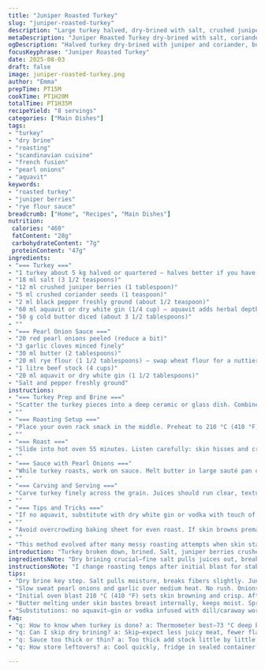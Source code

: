```yaml
---
title: "Juniper Roasted Turkey"
slug: "juniper-roasted-turkey"
description: "Large turkey halved, dry-brined with salt, crushed juniper and coriander seeds, finished with a splash of aquavit instead of gin. Slow roast to golden skin while butter melts tenderly underneath. Onion pearl sauce thickened with rye flour, simmered in beef stock and aquavit. A rustic, aromatic dish coaxing out deep forest flavors. A twist on classic juniper note, swapping flour and spirit for Nordic character. Timings flexible, relying on skin crackle and aroma. Sensory cues key for moist, flavorful meat and rich sauce. A method refined from trial; simple, no-fuss, effective roasting."
metaDescription: "Juniper Roasted Turkey dry-brined with salt, coriander, and aquavit. Slow roasted skin crackles while butter fattens meat. Pearl onion sauce thickened with rye flour."
ogDescription: "Halved turkey dry-brined with juniper and coriander, butter tucked beneath skin for moist meat. Pearl onion sauce simmered with aquavit and rye flour. Watch skin crackle."
focusKeyphrase: "Juniper Roasted Turkey"
date: 2025-08-03
draft: false
image: juniper-roasted-turkey.png
author: "Emma"
prepTime: PT15M
cookTime: PT1H20M
totalTime: PT1H35M
recipeYield: "8 servings"
categories: ["Main Dishes"]
tags:
- "turkey"
- "dry brine"
- "roasting"
- "scandinavian cuisine"
- "french fusion"
- "pearl onions"
- "aquavit"
keywords:
- "roasted turkey"
- "juniper berries"
- "rye flour sauce"
breadcrumb: ["Home", "Recipes", "Main Dishes"]
nutrition: 
 calories: "460"
 fatContent: "28g"
 carbohydrateContent: "7g"
 proteinContent: "47g"
ingredients:
- "=== Turkey ==="
- "1 turkey about 5 kg halved or quartered – halves better if you have a big oven"
- "18 ml salt (3 1/2 teaspoons)"
- "12 ml crushed juniper berries (1 tablespoon)"
- "5 ml crushed coriander seeds (1 teaspoon)"
- "2 ml black pepper freshly ground (about 1/2 teaspoon)"
- "60 ml aquavit or dry white gin (1/4 cup) – aquavit adds herbal depth"
- "50 g cold butter diced (about 3 1/2 tablespoons)"
- ""
- "=== Pearl Onion Sauce ==="
- "20 red pearl onions peeled (reduce a bit)"
- "3 garlic cloves minced finely"
- "30 ml butter (2 tablespoons)"
- "20 ml rye flour (1 1/2 tablespoons) – swap wheat flour for a nuttier note"
- "1 litre beef stock (4 cups)"
- "20 ml aquavit or dry white gin (1 1/2 tablespoons)"
- "Salt and pepper freshly ground"
instructions:
- "=== Turkey Prep and Brine ==="
- "Scatter the turkey pieces into a deep ceramic or glass dish. Combine salt, crushed juniper, coriander seeds, and pepper thoroughly. Rub this all over every nook of the bird pieces. Then drizzle aquavit evenly, covering the meat with a plastic wrap. Refrigerate for about 10 to 14 hours. Overnight if you can. This dry brine is crucial—pulls moisture, seasons deep, juniper oils penetrate. Discard any liquid; no rinsing needed. Pat dry with paper towels. Be sure turkey is dry — skin won’t crisp otherwise."
- ""
- "=== Roasting Setup ==="
- "Place your oven rack smack in the middle. Preheat to 210 °C (410 °F) for that initial blast. Line a rimmed baking sheet with parchment paper. Butter cubes ready to go. Lay turkey on the tray skin side up. Dot and spread butter pieces on the skin generously. Butter melts, fat drips, flavor seeps under the skin — key for moist breast meat and golden crackly skin. Patience to let butter layer under skin is well spent."
- ""
- "=== Roast ==="
- "Slide into hot oven 55 minutes. Listen carefully: skin hisses and crackles lightly, bubbling butter visible around edges. After 55 min, reduce heat to 180 °C (355 °F). Roast an additional 35 to 40 minutes, depending on bird size and oven quirks. Use a meat thermometer — inserted deep into thickest breast — look for 73 °C (163 °F). Remove when done. Let rest loosely tented with foil for 12 minutes minimum. Resting distributes juices evenly, skin firms to shatter crispness."
- ""
- "=== Sauce with Pearl Onions ==="
- "While turkey roasts, work on sauce. Melt butter in large sauté pan over medium heat. Toss peeled pearl onions and garlic in, cooking gently until onions soften and edges get translucent (about 8 to 10 minutes). Don’t rush, patient stirring ensures tender pearls without browning. Sprinkle rye flour evenly over onions, stir briskly so flour coats and cooks out raw taste—1 to 2 minutes. Gradually whisk in beef stock and aquavit, scraping any brown bits stuck to pan rim. Bring to a simmer. It’ll thicken gradually — watch consistency. Keep stirring every few minutes for 18 to 22 minutes until sauce lightly coats a spoon. Season with salt and pepper last — always adjust at end; stock saltiness varies."
- ""
- "=== Carving and Serving ==="
- "Carve turkey finely across the grain. Juices should run clear, texture firm but yielding. If overcooked, dry carcass discourages any sauce magic; too rare, texture rubbery. Pour sauce into warm gravy boat or spoon generously onto plates. Serve alongside sliced turkey. The slightly sweet onion pearls burst mild acidity counterbalanced by herbaceous bite from aquavit and juniper. Remember, flavor develops with time and rest, don’t rush slicing."
- ""
- "=== Tips and Tricks ==="
- "If no aquavit, substitute with dry white gin or vodka with touch of dill or caraway seed infusion—simulate herbal aroma. Rye flour adds rustic nuttiness, but all-purpose flour works just fine. If pearl onions unavailable, chopped shallots sautéed slow can substitute but lose pearl texture. Avoid foil wrapping turkey skin during roasting—it steams skin, killing crispness. Always baste sparingly; butter dripping suffices if skin dry enough. Rest turkey uncovered briefly before tenting for better skin retention. Use a probe thermometer if oven is uneven—leave probe in during cooking."
- ""
- "Avoid overcrowding baking sheet for even roast. If skin browns prematurely, tent loosely with foil mid-cook; resume roasting without foil near end for crisp finish. Watching, smelling, listening crucial—you’ll know when skin bubbles and crackles. Substitute beef stock with homemade chicken stock if necessary, but beef adds depth. Sauce thickens slowly—don’t rush by increasing heat; risks lumps. Keep stirring consistently."
- ""
- "This method evolved after many messy roasting attempts when skin stayed wet or meat dry. The dry brine with juniper and coriander, plus aquavit trick, gives subtle piney depth, aligns well with rye flour’s offbeat texture in sauce. Pearl onions impart sweetness with a bite. A dish with character, not fuss, that’s what I aim for."
introduction: "Turkey broken down, brined. Salt, juniper berries crushed with coriander give punch. Aquavit swaps gin for some Nordic herb notes. Butter fattens skin; don’t skip. Skin crackles during roast—the telltale sound. Sweat pearl onions in butter, toss rye flour, simmer beef stock with an extra shot of aquavit for bold sauce. Timing flexible; watch skin, listen, smell roasting spices. Learned the hard way: dry bird equals dry sauce. This combo nails moist meat, punchy sauce. Rustic, earthy. No fluff, just honest cooking. Reliably good if you trust the senses over clocks."
ingredientsNote: "Dry brining crucial—fine salt pulls juices out, breaks muscle fibers a bit, then they reabsorb flavor for juicy juicy meat. Juniper berries dominate aroma; crushing helps release oils but don’t overdo or bitterness creeps. Coriander lightens with citrus notes. Aquavit is a Scandinavian herbaceous spirit—if unavailable, gin suffices, but fewer herbal notes. Butter under skin melts, floods breast meat with fat, keeps it tender, helps crisp skin too. Pearl onions add subtle sweetness, different texture than regular onions. Rye flour thickens sauce with a bit more character, but all-purpose works well if you lack rye. Beef stock deepens umami; homemade or quality store-bought good options. Garlic adds bite; don’t brown it or it turns bitter. Adjust seasonings last; stocks vary in salt. The key to success is dry turkey skin before roasting; if humid kitchen or skin moist, pat dry again. Avoid rinsing turkey after brine or you lose seasoning. Rest meat well to keep juices sealed."
instructionsNote: "I change roasting temps after initial blast for stable skin browning and to avoid burnt exterior. Butter under skin helps flavor and moisture balance; carefully separate skin gently to tuck butter pieces without tearing. Watch the skin—it crackles and crisps when nearly done. Using thermometer essential but sensory is too: skin changes from glossy wet to golden matte. Sauce steps require patience: sweat onions slowly for sweetness, then add flour to cook raw taste out; sudden heat causes lumps—stir constantly. Add stock gradually—too fast makes lumps. Simmer, don’t boil hard—the sauce thickens slowly; reduced to right coating consistency signaled by spoon smear test. If sauce too thick, add a splash more stock; too thin—simmer longer. Rest turkey at least 10 minutes tented loosely so juices redistribute; tight foil traps steam, softens skin. Carving across the grain yields tenderness. Leftovers reheat better with some sauce poured over to keep moist. Trust your senses for doneness—don’t over-rely on timer alone; air humidity, bird size vary. The swap of rye flour and aquavit adds interesting twists, no extra complexity in prep but deeper taste. Keep butter cold—not melted—to layer under skin successfully."
tips:
- "Dry brine key step. Salt pulls moisture, breaks fibers slightly. Juniper crushed gently or bitterness creeps. Aquavit adds herbal lift, use gin if none. Butter under skin—not melted; cold solid pieces. Push gently between skin and meat. Skin crackles sound tells when nearly done. Pat dry turkey well—wet skin steams, no crisp. Line baking tray with parchment; avoids sticking, easier clean."
- "Slow sweat pearl onions and garlic over medium heat. No rush. Onions soften, edges translucent, not brown. Stir often but carefully. Rye flour stirred in coats onions evenly, cook 1-2 minutes to kill raw taste. Add stock slowly, whisk constantly—hitting lumps means too fast. Simmer gently until thick enough to coat spoon—overheat ruins texture. Season at end. Stock saltiness varies wildly—adjust sparingly."
- "Initial oven blast 210 °C (410 °F) sets skin browning and crisp. After 55 minutes, drop heat to 180 °C (355 °F) for even cooking. Meat thermometer essential. Insert deep in breast; target 73 °C (163 °F). Pull earlier means rubbery, later dry. Rest 12 minutes loosely tented foil to redistribute juices. Don’t wrap tightly or skin steams soft. Skin changes from glossy wet to matte gold—watch closely."
- "Butter melting under skin bastes breast internally, keeps moist. Spread thick chunks evenly but carefully. Don’t tear skin. If oven uneven, use probe thermometer with wire, leave in. Skin crackles with faint hissing, bubbling butter visible edges. If skin browns too fast, loosely tent foil mid-roast then remove last 10 minutes for crisp finish. Avoid overcrowding pan; air circulation critical."
- "Substitutions: no aquavit—gin or vodka infused with dill/caraway works. Rye flour can be all-purpose if needed, but sauce less character. Pearl onions rare? Slow sauté shallots as fallback but lose pearl texture and sweetness. Beef stock adds depth but chicken stock tolerable. Garlic must not brown or turns bitter; adjust heat carefully. Patience key in sauce—rush thickening leads to lumps or burnt flavor."
faq:
- "q: How to know when turkey is done? a: Thermometer best—73 °C deep breast. Skin crackle sound, hissing butter spots. Golden matte skin—not wet or pale. If too early, meat rubbery; too late, dry and stringy. Timing varies by bird size and oven quirks."
- "q: Can I skip dry brining? a: Skip—expect less juicy meat, fewer flavors penetrating. Skin won’t dry, will steam when roasting. If short on time, brine minimum 6 hours mostly cold salt only. No rinsing after brine; pat dry always."
- "q: Sauce too thick or thin? a: Too thick add stock little by little, warm only. Too thin simmer longer but low heat; sudden boil lumps flour. Stir constantly. Use rye or all-purpose flour, rye gives nuttier, all-purpose smoother. Patience over heat."
- "q: How store leftovers? a: Cool quickly, fridge in sealed container 3-4 days max. Sauce can separate; reheat gently, whisk. Freeze turkey sliced or whole parts wrapped airtight, 2-3 months. Defrost slowly in fridge. Reheat with sauce for moistness."

---
```

